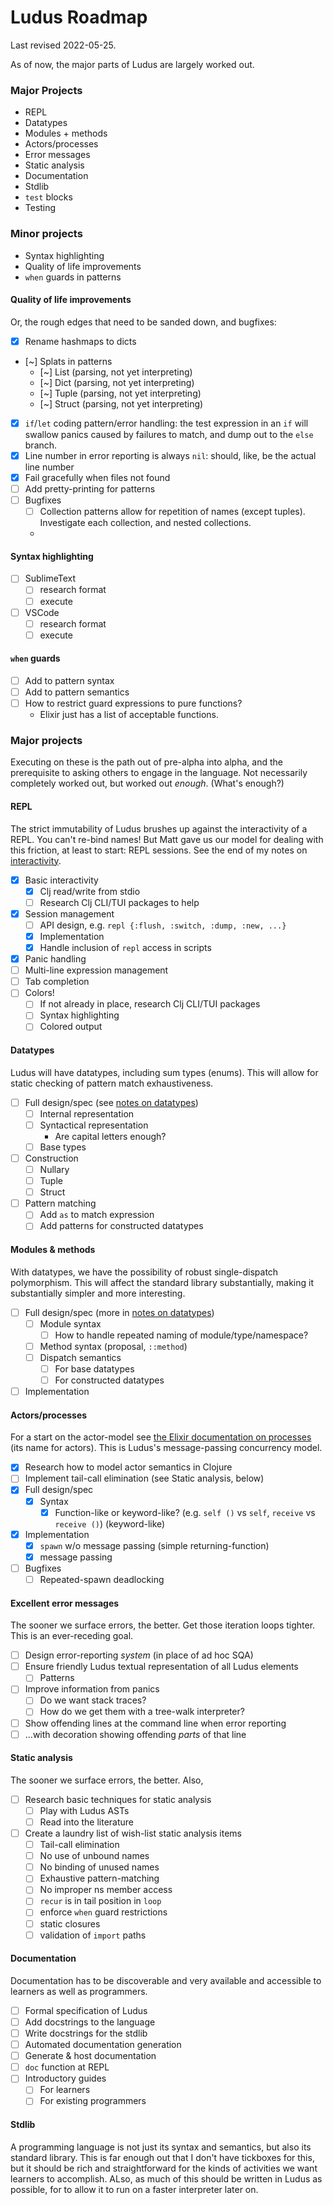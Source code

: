 # Ludus Roadmap

Last revised 2022-05-25.

As of now, the major parts of Ludus are largely worked out.

### Major Projects
* REPL
* Datatypes
* Modules + methods
* Actors/processes
* Error messages
* Static analysis
* Documentation
* Stdlib
* `test` blocks
* Testing

### Minor projects
* Syntax highlighting
* Quality of life improvements
* `when` guards in patterns

#### Quality of life improvements
Or, the rough edges that need to be sanded down, and bugfixes:
* [x] Rename hashmaps to dicts
* [~] Splats in patterns
	- [~] List (parsing, not yet interpreting)
	- [~] Dict (parsing, not yet interpreting)
	- [~] Tuple (parsing, not yet interpreting)
	- [~] Struct (parsing, not yet interpreting)
* [x] `if`/`let` coding pattern/error handling: the test expression in an `if` will swallow panics caused by failures to match, and dump out to the `else` branch.
* [x] Line number in error reporting is always `nil`: should, like, be the actual line number
* [x] Fail gracefully when files not found
* [ ] Add pretty-printing for patterns
* [ ] Bugfixes
	- [ ] Collection patterns allow for repetition of names (except tuples). Investigate each collection, and nested collections.
	- 

#### Syntax highlighting
* [ ] SublimeText
	- [ ] research format
	- [ ] execute
* [ ] VSCode
	- [ ] research format
	- [ ] execute

#### `when` guards
* [ ] Add to pattern syntax
* [ ] Add to pattern semantics
* [ ] How to restrict guard expressions to pure functions?
	- Elixir just has a list of acceptable functions.

### Major projects
Executing on these is the path out of pre-alpha into alpha, and the prerequisite to asking others to engage in the language. Not necessarily completely worked out, but worked out *enough*. (What's enough?)

#### REPL
The strict immutability of Ludus brushes up against the interactivity of a REPL. You can't re-bind names! But Matt gave us our model for dealing with this friction, at least to start: REPL sessions. See the end of my notes on [interactivity](interactivity.md).

* [x] Basic interactivity
	- [x] Clj read/write from stdio
	- [ ] Research Clj CLI/TUI packages to help
* [x] Session management
	- [ ] API design, e.g. `repl {:flush, :switch, :dump, :new, ...}`
	- [x] Implementation
	- [x] Handle inclusion of `repl` access in scripts
* [x] Panic handling
* [ ] Multi-line expression management
* [ ] Tab completion
* [ ] Colors!
	- [ ] If not already in place, research Clj CLI/TUI packages
	- [ ] Syntax highlighting
	- [ ] Colored output

#### Datatypes
Ludus will have datatypes, including sum types (enums). This will allow for static checking of pattern match exhaustiveness.

* [ ] Full design/spec (see [notes on datatypes](nses_structs_types.md))
	- [ ] Internal representation
	- [ ] Syntactical representation
		* Are capital letters enough?
	- [ ] Base types
* [ ] Construction
	- [ ] Nullary
	- [ ] Tuple
	- [ ] Struct
* [ ] Pattern matching
	- [ ] Add `as` to match expression
	- [ ] Add patterns for constructed datatypes

#### Modules & methods
With datatypes, we have the possibility of robust single-dispatch polymorphism. This will affect the standard library substantially, making it substantially simpler and more interesting.

* [ ] Full design/spec (more in [notes on datatypes](nses_structs_types.md))
	- [ ] Module syntax
		* [ ] How to handle repeated naming of module/type/namespace?
	- [ ] Method syntax (proposal, `::method`)
	- [ ] Dispatch semantics
		* [ ] For base datatypes
		* [ ] For constructed datatypes
* [ ] Implementation

#### Actors/processes
For a start on the actor-model see [the Elixir documentation on processes](https://elixir-lang.org/getting-started/processes.html) (its name for actors). This is Ludus's message-passing concurrency model.

* [x] Research how to model actor semantics in Clojure
* [ ] Implement tail-call elimination (see Static analysis, below)
* [x] Full design/spec
	- [x] Syntax
		* [x] Function-like or keyword-like? (e.g. `self ()` vs `self`, `receive` vs `receive ()`) (keyword-like)
* [x] Implementation
	- [x] `spawn` w/o message passing (simple returning-function)
	- [x] message passing
* [ ] Bugfixes
	- [ ] Repeated-spawn deadlocking

#### Excellent error messages
The sooner we surface errors, the better. Get those iteration loops tighter. This is an ever-receding goal.

* [ ] Design error-reporting *system* (in place of ad hoc SQA)
* [ ] Ensure friendly Ludus textual representation of all Ludus elements
	- [ ] Patterns
* [ ] Improve information from panics
	- [ ] Do we want stack traces?
	- [ ] How do we get them with a tree-walk interpreter?
* [ ] Show offending lines at the command line when error reporting
* [ ] ...with decoration showing offending *parts* of that line

#### Static analysis
The sooner we surface errors, the better. Also, 

* [ ] Research basic techniques for static analysis
	- [ ] Play with Ludus ASTs
	- [ ] Read into the literature
* [ ] Create a laundry list of wish-list static analysis items
	- [ ] Tail-call elimination
	- [ ] No use of unbound names
	- [ ] No binding of unused names
	- [ ] Exhaustive pattern-matching
	- [ ] No improper ns member access
	- [ ] `recur` is in tail position in `loop`
	- [ ] enforce `when` guard restrictions
	- [ ] static closures
	- [ ] validation of `import` paths

#### Documentation
Documentation has to be discoverable and very available and accessible to learners as well as programmers.

* [ ] Formal specification of Ludus
* [ ] Add docstrings to the language
* [ ] Write docstrings for the stdlib
* [ ] Automated documentation generation
* [ ] Generate & host documentation
* [ ] `doc` function at REPL
* [ ] Introductory guides
	- [ ] For learners
	- [ ] For existing programmers

#### Stdlib
A programming language is not just its syntax and semantics, but also its standard library. This is far enough out that I don't have tickboxes for this, but it should be rich and straightforward for the kinds of activities we want learners to accomplish. ALso, as much of this should be written in Ludus as possible, for to allow it to run on a faster interpreter later on.